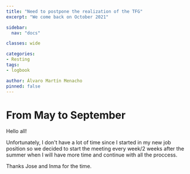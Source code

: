 ```yaml
---
title: "Need to postpone the realization of the TFG"
excerpt: "We come back on October 2021"

sidebar:
  nav: "docs"

classes: wide

categories:
- Resting
tags:
- logbook

author: Álvaro Martín Menacho
pinned: false
---
```


# From May to September

Hello all!

Unfortunately, I don't have a lot of time since I started in my new job position so we decided to start the meeting every week/2 weeks after the summer when I will have more time and continue with all the proccess.

Thanks Jose and Inma for the time.

